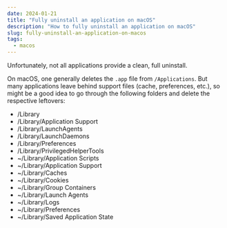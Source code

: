 ```yaml
---
date: 2024-01-21
title: "Fully uninstall an application on macOS"
description: "How to fully uninstall an application on macOS"
slug: fully-uninstall-an-application-on-macos
tags:
  - macos
---
```


Unfortunately, not all applications provide a clean, full uninstall.

On macOS, one generally deletes the `.app` file from `/Applications`. But many
applications leave behind support files (cache, preferences, etc.), so might be
a good idea to go through the following folders and delete the respective
leftovers:

- /Library
- /Library/Application Support
- /Library/LaunchAgents
- /Library/LaunchDaemons
- /Library/Preferences
- /Library/PrivilegedHelperTools
- ~/Library/Application Scripts
- ~/Library/Application Support
- ~/Library/Caches
- ~/Library/Cookies
- ~/Library/Group Containers
- ~/Library/Launch Agents
- ~/Library/Logs
- ~/Library/Preferences
- ~/Library/Saved Application State
